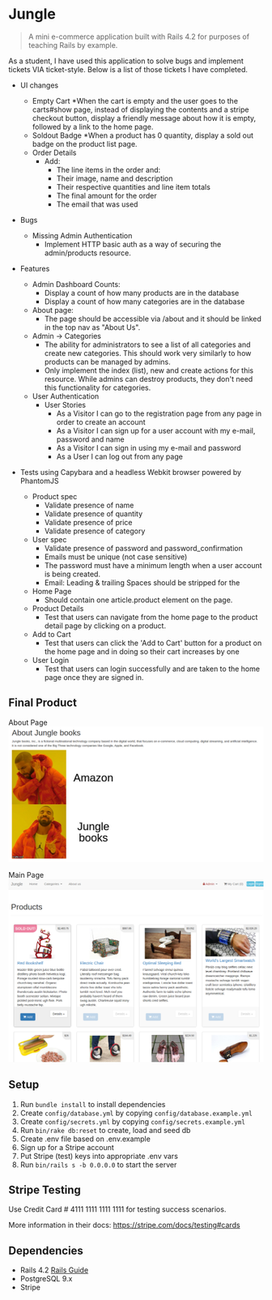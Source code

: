 # Jungle

> A mini e-commerce application built with Rails 4.2 for purposes of teaching Rails by example.

As a student, I have used this application to solve bugs and implement tickets VIA ticket-style. Below is a list of those tickets I have completed.

* UI changes
  - Empty Cart
    *When the cart is empty and the user goes to the carts#show page, instead of displaying the contents and a stripe checkout button, display a friendly message about how it is empty, followed by a link to the home page.
  - Soldout Badge
    *When a product has 0 quantity, display a sold out badge on the product list page.
  - Order Details
    * Add: 
      - The line items in the order and:
      - Their image, name and description
      - Their respective quantities and line item totals
      - The final amount for the order
      - The email that was used

* Bugs
  - Missing Admin Authentication
    * Implement HTTP basic auth as a way of securing the admin/products resource.

* Features
  - Admin Dashboard Counts:
    * Display a count of how many products are in the database
    * Display a count of how many categories are in the database
  - About page:
    * The page should be accessible via /about and it should be linked in the top nav as "About Us".
  - Admin -> Categories
    * The ability for administrators to see a list of all categories and create new categories. This should work very similarly to how products can be managed by admins.
    * Only implement the index (list), new and create actions for this resource. While admins can destroy products, they don't need this functionality for categories.
  - User Authentication
    * User Stories
      - As a Visitor I can go to the registration page from any page in order to create an account
      - As a Visitor I can sign up for a user account with my e-mail, password and name
      - As a Visitor I can sign in using my e-mail and password
      - As a User I can log out from any page

* Tests using Capybara and a headless Webkit browser powered by PhantomJS
  - Product spec
    * Validate presence of name
    * Validate presence of quantity
    * Validate presence of price
    * Validate presence of category
  - User spec
    * Validate presence of password and password_confirmation
    * Emails must be unique (not case sensitive)
    * The password must have a minimum length when a user account is being created.
    * Email: Leading & trailing Spaces should be stripped for the 
  - Home Page
    * Should contain one article.product element on the page.
  - Product Details
    * Test that users can navigate from the home page to the product detail page by clicking on a product.
  - Add to Cart
    * Test that users can click the 'Add to Cart' button for a product on the home page and in doing so their cart increases by one
  - User Login
    * Test that users can login successfully and are taken to the home page once they are signed in.

## Final Product

About Page
![About Page](https://github.com/ChrisnNg/jungle-rails/blob/master/lib/assets/jungle_about.png?raw=true "About Page")

Main Page
![Main Page](https://github.com/ChrisnNg/jungle-rails/blob/master/lib/assets/jungle_main.png?raw=true "Main Page")

## Setup

1. Run `bundle install` to install dependencies
2. Create `config/database.yml` by copying `config/database.example.yml`
3. Create `config/secrets.yml` by copying `config/secrets.example.yml`
4. Run `bin/rake db:reset` to create, load and seed db
5. Create .env file based on .env.example
6. Sign up for a Stripe account
7. Put Stripe (test) keys into appropriate .env vars
8. Run `bin/rails s -b 0.0.0.0` to start the server

## Stripe Testing

Use Credit Card # 4111 1111 1111 1111 for testing success scenarios.

More information in their docs: <https://stripe.com/docs/testing#cards>

## Dependencies

* Rails 4.2 [Rails Guide](http://guides.rubyonrails.org/v4.2/)
* PostgreSQL 9.x
* Stripe
